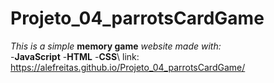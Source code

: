 # Projeto_04_parrotsCardGame
*This is a simple* **memory game** *website made with:*\
-**JavaScript**
-**HTML**
-**CSS**\ 
link: <https://alefreitas.github.io/Projeto_04_parrotsCardGame/>
